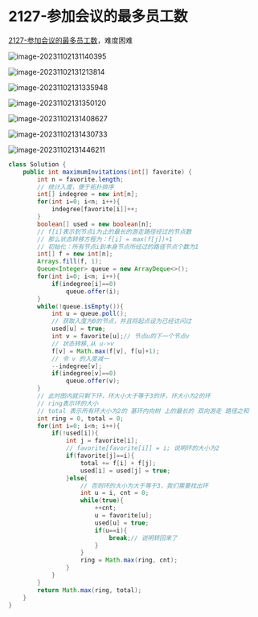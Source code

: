 # 2127-参加会议的最多员工数

[2127-参加会议的最多员工数](https://leetcode.cn/problems/maximum-employees-to-be-invited-to-a-meeting/description/?envType=daily-question&envId=2023-11-01)，难度困难

![image-20231102131140395](https://raw.githubusercontent.com/lqyspace/mypic/master/PicBed/202311021311530.png)

![image-20231102131213814](https://raw.githubusercontent.com/lqyspace/mypic/master/PicBed/202311021312880.png)

![image-20231102131335948](https://raw.githubusercontent.com/lqyspace/mypic/master/PicBed/202311021313989.png)

![image-20231102131350120](https://raw.githubusercontent.com/lqyspace/mypic/master/PicBed/202311021313186.png)

![image-20231102131408627](https://raw.githubusercontent.com/lqyspace/mypic/master/PicBed/202311021314711.png)

![image-20231102131430733](https://raw.githubusercontent.com/lqyspace/mypic/master/PicBed/202311021314800.png)

![image-20231102131446211](https://raw.githubusercontent.com/lqyspace/mypic/master/PicBed/202311021314262.png)

```java
class Solution {
    public int maximumInvitations(int[] favorite) {
        int n = favorite.length;
        // 统计入度，便于拓扑排序
        int[] indegree = new int[n];
        for(int i=0; i<n; i++){
            indegree[favorite[i]]++;
        }
        boolean[] used = new boolean[n];
        // f[i]表示到节点i为止的最长的游走路径经过的节点数
        // 那么状态转移方程为：f[i] = max(f[j])+1
        // 初始化：所有节点i到本身节点所经过的路径节点个数为1
        int[] f = new int[n];
        Arrays.fill(f, 1);
        Queue<Integer> queue = new ArrayDeque<>();
        for(int i=0; i<n; i++){
            if(indegree[i]==0)
                queue.offer(i);
        }
        while(!queue.isEmpty()){
            int u = queue.poll();
            // 获取入度为0的节点，并且将起点设为已经访问过
            used[u] = true;
            int v = favorite[u];// 节点u的下一个节点v
            // 状态转移,从 u->v
            f[v] = Math.max(f[v], f[u]+1);
            // 令 v 的入度减一
            --indegree[v];
            if(indegree[v]==0)
                queue.offer(v);
        }
        // 此时图内就只剩下环，环大小大于等于3的环，环大小为2的环
        // ring表示环的大小
        // total 表示所有环大小为2的 基环内向树 上的最长的 双向游走 路径之和
        int ring = 0, total = 0;
        for(int i=0; i<n; i++){
            if(!used[i]){
                int j = favorite[i];
                // favorite[favorite[i]] = i; 说明环的大小为2
                if(favorite[j]==i){
                    total += f[i] + f[j];
                    used[i] = used[j] = true;
                }else{
                    // 否则环的大小为大于等于3，我们需要找出环
                    int u = i, cnt = 0;
                    while(true){
                        ++cnt;
                        u = favorite[u];
                        used[u] = true;
                        if(u==i){
                            break;// 说明转回来了
                        }
                    }
                    ring = Math.max(ring, cnt);
                }
            }
        }
        return Math.max(ring, total);
    }
}
```